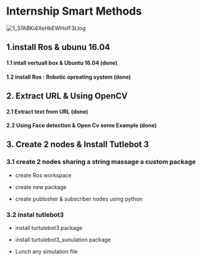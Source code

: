# Internship Smart Methods 

![1_37ABKi4XeHkEWHxlF3LIog](https://user-images.githubusercontent.com/62897025/85574504-d6e9ea80-b604-11ea-9eee-5fb5972cb1e1.gif)


## 1.install Ros & ubunu 16.04

#### 1.1 intall vertuall box & Ubuntu 16.04 (done)

#### 1.2 install Ros : Robotic opreating system (done)

## 2. Extract URL & Using OpenCV

#### 2.1 Extract text from URL (done)

#### 2.2 Using Face detection & Open Cv some Example (done)

## 3. Create 2 nodes & Install Tutlebot 3

### 3.1 create 2 nodes sharing a string massage a custom package 

 - create Ros workspace 

 - create new package 

 - create publosher & subscriber nodes using python

### 3.2 instal tutlebot3

 - install turtulebot3 package 

- install turtulebot3_sunulation package

- Lunch any simulation file

